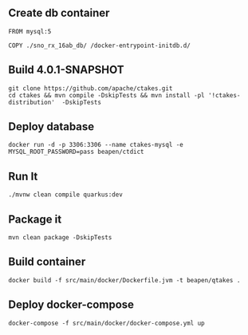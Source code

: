 ## Create db container

```
FROM mysql:5

COPY ./sno_rx_16ab_db/ /docker-entrypoint-initdb.d/
```

## Build 4.0.1-SNAPSHOT

```
git clone https://github.com/apache/ctakes.git
cd ctakes && mvn compile -DskipTests && mvn install -pl '!ctakes-distribution'  -DskipTests

```

## Deploy database

```
docker run -d -p 3306:3306 --name ctakes-mysql -e MYSQL_ROOT_PASSWORD=pass beapen/ctdict

```

## Run It

```
./mvnw clean compile quarkus:dev

```

## Package it

```
mvn clean package -DskipTests
```

## Build container

```
docker build -f src/main/docker/Dockerfile.jvm -t beapen/qtakes .
```

## Deploy docker-compose

```
docker-compose -f src/main/docker/docker-compose.yml up

```